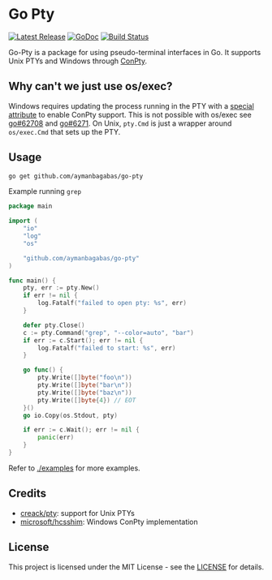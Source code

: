 # Go Pty

<p>
    <a href="https://github.com/aymanbagabas/go-pty/releases"><img src="https://img.shields.io/github/release/aymanbagabas/go-pty.svg" alt="Latest Release"></a>
    <a href="https://pkg.go.dev/github.com/aymanbagabas/go-pty?tab=doc"><img src="https://godoc.org/github.com/golang/gddo?status.svg" alt="GoDoc"></a>
    <a href="https://github.com/aymanbagabas/go-pty/actions"><img src="https://github.com/aymanbagabas/go-pty/workflows/build/badge.svg" alt="Build Status"></a>
</p>

Go-Pty is a package for using pseudo-terminal interfaces in Go. It supports Unix PTYs and Windows through [ConPty](https://learn.microsoft.com/en-us/windows/console/creating-a-pseudoconsole-session).

## Why can't we just use os/exec?

Windows requires updating the process running in the PTY with a [special attribute](https://learn.microsoft.com/en-us/windows/console/creating-a-pseudoconsole-session) to enable ConPty support. This is not possible with os/exec see [go#62708](https://github.com/golang/go/issues/62708) and [go#6271](https://github.com/golang/go/pull/62710). On Unix, `pty.Cmd` is just a wrapper around `os/exec.Cmd` that sets up the PTY.

## Usage

```sh
go get github.com/aymanbagabas/go-pty
```

Example running `grep`

```go
package main

import (
	"io"
	"log"
	"os"

	"github.com/aymanbagabas/go-pty"
)

func main() {
	pty, err := pty.New()
	if err != nil {
		log.Fatalf("failed to open pty: %s", err)
	}

	defer pty.Close()
	c := pty.Command("grep", "--color=auto", "bar")
	if err := c.Start(); err != nil {
		log.Fatalf("failed to start: %s", err)
	}

	go func() {
		pty.Write([]byte("foo\n"))
		pty.Write([]byte("bar\n"))
		pty.Write([]byte("baz\n"))
		pty.Write([]byte{4}) // EOT
	}()
	go io.Copy(os.Stdout, pty)

	if err := c.Wait(); err != nil {
		panic(err)
	}
}
```

Refer to [./examples](./examples) for more examples.

## Credits

- [creack/pty](https://github.com/creack/pty/): support for Unix PTYs
- [microsoft/hcsshim](https://github.com/microsoft/hcsshim): Windows ConPty implementation

## License

This project is licensed under the MIT License - see the [LICENSE](LICENSE) for details.
